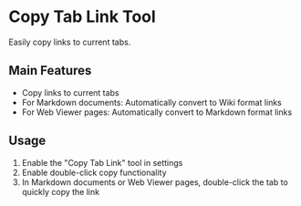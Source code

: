 # Copy Tab Link Tool

Easily copy links to current tabs.

## Main Features

- Copy links to current tabs
- For Markdown documents: Automatically convert to Wiki format links
- For Web Viewer pages: Automatically convert to Markdown format links

## Usage

1. Enable the "Copy Tab Link" tool in settings
2. Enable double-click copy functionality
3. In Markdown documents or Web Viewer pages, double-click the tab to quickly copy the link 
